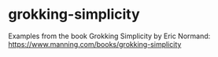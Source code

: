 # grokking-simplicity
Examples from the book Grokking Simplicity by Eric Normand: https://www.manning.com/books/grokking-simplicity
